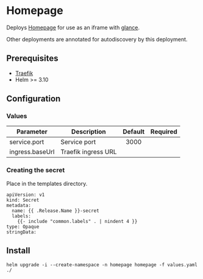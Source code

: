 # Homepage

Deploys [Homepage](https://github.com/gethomepage/homepage) for use as an iframe with [glance](https://github.com/mrmysko/kubernetes/tree/main/self-helm/glance).

Other deployments are annotated for autodiscovery by this deployment.

## Prerequisites

- [Traefik](https://doc.traefik.io/traefik/setup/kubernetes/)
- Helm >= 3.10

## Configuration

### Values
|Parameter                  |Description                |Default  |Required|
|---                        |---                        |:---:    |:---:|
|service.port               |Service port               |3000
|ingress.baseUrl            |Traefik ingress URL        |


### Creating the secret
Place in the templates directory.

```
apiVersion: v1
kind: Secret
metadata:
  name: {{ .Release.Name }}-secret
  labels:
    {{- include "common.labels" . | nindent 4 }}
type: Opaque
stringData:
```

## Install

```helm upgrade -i --create-namespace -n homepage homepage -f values.yaml ./```